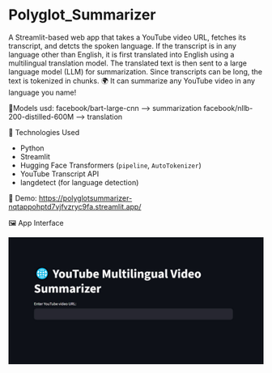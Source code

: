 # Polyglot_Summarizer
A Streamlit-based web app that takes a YouTube video URL, fetches its transcript, and detcts the spoken language. If the transcript is in any language other than English, it is first translated into English using a multilingual translation model. The translated  text is then sent to a large language model (LLM) for summarization.
Since transcripts can be long, the text is tokenized in chunks.
🌍 It can summarize any YouTube video in any language you name!

📌Models usd:
facebook/bart-large-cnn  --> summarization
facebook/nllb-200-distilled-600M --> translation 

🔧 Technologies Used
- Python
- Streamlit
- Hugging Face Transformers (`pipeline`, `AutoTokenizer`)
- YouTube Transcript API
- langdetect (for language detection)

🚀 Demo:
https://polyglotsummarizer-nqtappohptd7vjfvzryc9fa.streamlit.app/

🖼️ App Interface

![App Screenshot](bg1.jpg)

